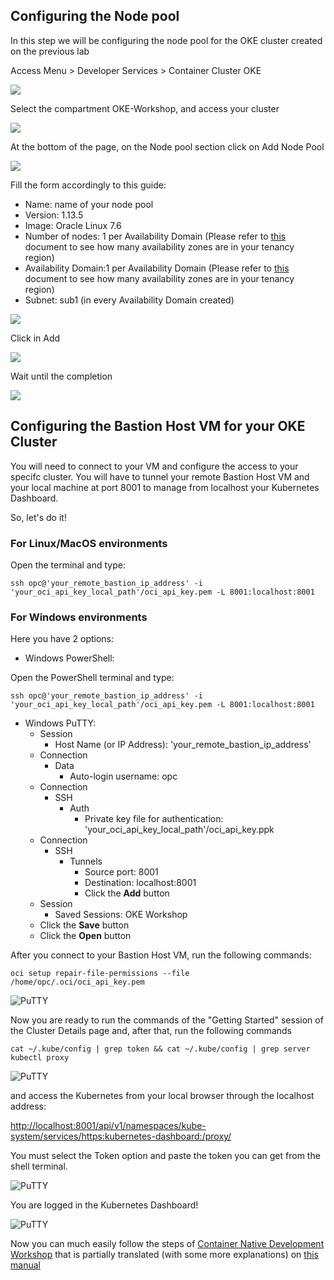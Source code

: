 ## Configuring the Node pool
In this step we will be configuring the node pool for the OKE cluster created on the previous lab

Access Menu > Developer Services > Container Cluster OKE

![](images/oke01.png)

Select the compartment OKE-Workshop, and access your cluster

![](images/oke02.png)

At the bottom of the page, on the Node pool section click on Add Node Pool

![](images/oke02.png)

Fill the form accordingly to this guide:

- Name: name of your node pool
- Version: 1.13.5
- Image: Oracle Linux 7.6
- Number of nodes: 1 per Availability Domain (Please refer to [this]() document to see how many availability zones are in your tenancy region)
- Availability Domain:1 per Availability Domain (Please refer to [this]() document to see how many availability zones are in your tenancy region)
- Subnet: sub1 (in every Availability Domain created)

![](images/oke4.png)

Click in Add

![](images/oke04.png)

Wait until the completion

![](images/oke05.png)


## Configuring the Bastion Host VM for your OKE Cluster

You will need to connect to your VM and configure the access to your specifc cluster. You will have to tunnel your remote Bastion Host VM and your local machine at port 8001 to manage from localhost your Kubernetes Dashboard.

So, let's do it!

### For Linux/MacOS environments

Open the terminal and type:

    ssh opc@'your_remote_bastion_ip_address' -i 'your_oci_api_key_local_path'/oci_api_key.pem -L 8001:localhost:8001

### For Windows environments

Here you have 2 options:

* Windows PowerShell:

Open the PowerShell terminal and type:

    ssh opc@'your_remote_bastion_ip_address' -i 'your_oci_api_key_local_path'/oci_api_key.pem -L 8001:localhost:8001

* Windows PuTTY:
  * Session
    * Host Name (or IP Address): 'your_remote_bastion_ip_address'
  * Connection
    * Data
      * Auto-login username: opc
  * Connection
    * SSH
      * Auth
        * Private key file for authentication: 'your_oci_api_key_local_path'/oci_api_key.ppk
  * Connection
    * SSH
      * Tunnels
        * Source port: 8001
        * Destination: localhost:8001
        * Click the **Add** button
  * Session
    * Saved Sessions: OKE Workshop
  * Click the **Save** button
  * Click the **Open** button

After you connect to your Bastion Host VM, run the following commands:

    oci setup repair-file-permissions --file /home/opc/.oci/oci_api_key.pem

![PuTTY](images/putty01.png)

Now you are ready to run the commands of the "Getting Started" session of the Cluster Details page and, after that, run the following commands

    cat ~/.kube/config | grep token && cat ~/.kube/config | grep server
    kubectl proxy

![PuTTY](images/putty02.png)

and access the Kubernetes from your local browser through the localhost address:

<http://localhost:8001/api/v1/namespaces/kube-system/services/https:kubernetes-dashboard:/proxy/>

You must select the Token option and paste the token you can get from the shell terminal.

![PuTTY](images/dash01.png)

You are logged in the Kubernetes Dashboard!

![PuTTY](images/dash02.png)

Now you can much easily follow the steps of [Container Native Development Workshop](https://oracle.github.io/learning-library/workshops/container-native-development/?version=Virtual+Box&page=LabGuide100.md) that is partially translated (with some more explanations) on [this manual](https://www.manula.com/manuals/hoshikawa-cristiano/devops-containers/1/pt/topic/devops-com-oracle-container-pipelines)
